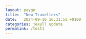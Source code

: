 ```yaml
---
layout: payge
title:  "New Travellers"
date:   2024-09-16 16:31:51 +0100
categories: jekyll update
permalink: /test1
---
```

